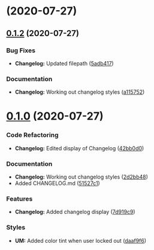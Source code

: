 #  (2020-07-27)



## [0.1.2](https://github.com/PaschalIT/PMC-Desktop/compare/0.1.0...0.1.2) (2020-07-27)


### Bug Fixes

* **Changelog:** Updated filepath ([5adb417](https://github.com/PaschalIT/PMC-Desktop/commit/5adb4176ff4a76cc2d2b7d9ee77ee7c1b7761e37))


### Documentation

* **Changelog:** Working out changelog styles ([a115752](https://github.com/PaschalIT/PMC-Desktop/commit/a115752f71da35975e2d1818e093c6a16eaa017d))



# [0.1.0](https://github.com/PaschalIT/PMC-Desktop/compare/daaf9f620882f6a2afb97aaa02fedab01d38e455...0.1.0) (2020-07-27)


### Code Refactoring

* **Changelog:** Edited display of Changelog ([42bb0d0](https://github.com/PaschalIT/PMC-Desktop/commit/42bb0d071111974e905b9f2060ef8e39feb71d81))


### Documentation

* **Changelog:** Working out changelog styles ([2d2bb48](https://github.com/PaschalIT/PMC-Desktop/commit/2d2bb489e33eadc60c5acb559975bd4a0c1076b9))
* Added CHANGELOG.md ([51527c1](https://github.com/PaschalIT/PMC-Desktop/commit/51527c1d411ea9d6dc3cbb987ff906da5f27e7cd))


### Features

* **Changelog:** Added changelog display ([7d919c9](https://github.com/PaschalIT/PMC-Desktop/commit/7d919c96d7360d2074202f70e082d60581f39264))


### Styles

* **UM:** Added color tint when user locked out ([daaf9f6](https://github.com/PaschalIT/PMC-Desktop/commit/daaf9f620882f6a2afb97aaa02fedab01d38e455))




